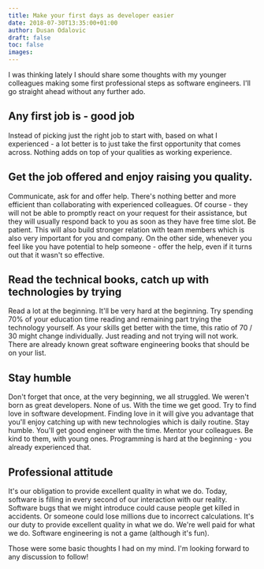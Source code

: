 ```yaml
---
title: Make your first days as developer easier
date: 2018-07-30T13:35:00+01:00
author: Dusan Odalovic
draft: false
toc: false
images:
---
```


I was thinking lately I should share some thoughts with my younger colleagues making some first professional steps as software engineers. 
I'll go straight ahead without any further ado.

## Any first job is - good job

Instead of picking just the right job to start with, based on what I experienced - a lot better is to just take the first opportunity 
that comes across. Nothing adds on top of your qualities as working experience.

## Get the job offered and enjoy raising you quality.

Communicate, ask for and offer help.
There's nothing better and more efficient than collaborating with experienced colleagues. Of course - they will not be able to promptly 
react on your request for their assistance, but they will usually respond back to you as soon as they have free time slot. Be patient. 
This will also build stronger relation with team members which is also very important for you and company. On the other side, whenever 
you feel like you have potential to help someone - offer the help, even if it turns out that it wasn't so effective.

## Read the technical books, catch up with technologies by trying

Read a lot at the beginning. It'll be very hard at the beginning. Try spending 70% of your education time reading and remaining part 
trying the technology yourself. As your skills get better with the time, this ratio of 70 / 30 might change individually. Just reading 
and not trying will not work. There are already known great software engineering books that should be on your list.

## Stay humble

Don't forget that once, at the very beginning, we all struggled. We weren't born as great developers. None of us. With the time we get 
good. Try to find love in software development. Finding love in it will give you advantage that you'll enjoy catching up with new 
technologies which is daily routine. Stay humble. You'll get good engineer with the time. Mentor your colleagues. Be kind to them, with 
young ones. Programming is hard at the beginning - you already experienced that.

## Professional attitude

It's our obligation to provide excellent quality in what we do. Today, software is filling in every second of our interaction with our 
reality. Software bugs that we might introduce could cause people get killed in accidents. Or someone could lose millions due to incorrect 
calculations. It's our duty to provide excellent quality in what we do. We're well paid for what we do. Software engineering is not a 
game (although it's fun).

Those were some basic thoughts I had on my mind. I'm looking forward to any discussion to follow!